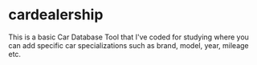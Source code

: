 # cardealership
This is a basic Car Database Tool that I've coded for studying where you can add specific car specializations such as brand, model, year, mileage etc. 
